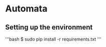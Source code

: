 Automata
========


Setting up the environment
--------------------------

'''bash
$ sudo pip install -r requirements.txt
'''